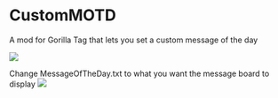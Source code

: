 # CustomMOTD
A mod for Gorilla Tag that lets you set a custom message of the day

![](https://user-images.githubusercontent.com/29258204/162978581-65a8f1b0-b579-4f93-b631-bd65d0d5a3eb.png)

Change MessageOfTheDay.txt to what you want the message board to display
![](https://user-images.githubusercontent.com/29258204/162979062-66ee54f4-9c82-4c92-b48b-f7be2ff184c6.png)
